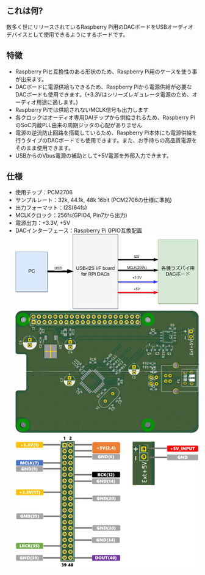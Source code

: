 ## これは何?
数多く世にリリースされているRaspberry Pi用のDACボードをUSBオーディオデバイスとして使用できるようにするボードです。

## 特徴
- Raspberry Piと互換性のある形状のため、Raspberry Pi用のケースを使う事が出来ます。
- DACボードに電源供給もできるため、Raspberry Piから電源供給が必要なDACボードも使用できます。(+3.3Vはシリーズレギュレータ電源のため、オーディオ用途に適します。)
- Raspberry Piでは供給されないMCLK信号も出力します
- 各クロックはオーディオ専用DAIチップから供給されるため、Raspberry PiのSoC内蔵PLL由来の周期ジッタの心配がありません
- 電源の逆流防止回路を搭載しているため、Raspberry Pi本体にも電源供給を行うタイプのDACボードでも使用できます。また、お手持ちの高品質電源をそのまま使用できます。
- USBからのVbus電源の補助として+5V電源を外部入力できます。

## 仕様
- 使用チップ：PCM2706
- サンプルレート：32k, 44.1k, 48k 16bit (PCM2706の仕様に準拠)
- 出力フォーマット：I2S(64fs)
- MCLKクロック：256fs(GPIO4, Pin7から出力)
- 電源出力：+3.3V, +5V
- DACインターフェース：Raspberry Pi GPIO互換配置
![block diagram](block_diagram.png)
![board outline](RaspberryPi_USB-I2C_Baseboard_(PCM2706).png)
![pin assign](PinAssign.PNG)
